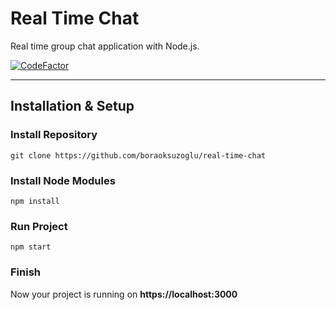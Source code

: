 # Real Time Chat
Real time group chat application with Node.js.

[![CodeFactor](https://www.codefactor.io/repository/github/boraoksuzoglu/real-time-chat/badge)](https://www.codefactor.io/repository/github/boraoksuzoglu/real-time-chat)

---

## Installation & Setup
### Install Repository
```git
git clone https://github.com/boraoksuzoglu/real-time-chat
```

### Install Node Modules
```git
npm install
```

### Run Project
```git
npm start
```

### Finish
Now your project is running on **https://localhost:3000**

